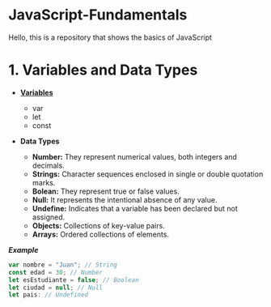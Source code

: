# JavaScript-Fundamentals

Hello, this is a repository that shows the basics of JavaScript

# 1. Variables and Data Types
[Difference between var, let and const]:(https://www.geeksforgeeks.org/difference-between-var-let-and-const-keywords-in-javascript/)
* **[Variables][Difference between var, let and const]**
	* var
	* let
	* const
	
* **Data Types**
	* **Number:** They represent numerical values, both integers and decimals.
	* **Strings:** Character sequences enclosed in single or double quotation marks.
	* **Bolean:** They represent true or false values.
	* **Null:** It represents the intentional absence of any value.
	* **Undefine:** Indicates that a variable has been declared but not assigned.
	* **Objects:** Collections of key-value pairs.
	* **Arrays:** Ordered collections of elements.
	
**_Example_**
```js
var nombre = "Juan"; // String
const edad = 30; // Number
let esEstudiante = false; // Boolean
let ciudad = null; // Null
let pais: // Undefined
 ```
